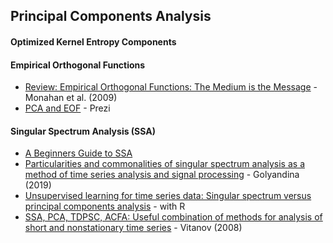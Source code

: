


## Principal Components Analysis

#### Optimized Kernel Entropy Components



#### Empirical Orthogonal Functions

* [Review: Empirical Orthogonal Functions: The Medium is the Message](https://journals.ametsoc.org/doi/pdf/10.1175/2009JCLI3062.1) - Monahan et al. (2009)
* [PCA and EOF](http://stockage.univ-brest.fr/~herbette/Data-Analysis/data_analysis_eof.pdf) - Prezi


#### Singular Spectrum Analysis (SSA)

* [A Beginners Guide to SSA](http://environnement.ens.fr/IMG/file/DavidPDF/SSA_beginners_guide_v9.pdf)
* [Particularities and commonalities of singular spectrum analysis as a method of time series analysis and signal processing](https://arxiv.org/abs/1907.02579) - Golyandina (2019)
* [Unsupervised learning for time series data: Singular spectrum versus principal components analysis](http://karthur.org/2017/learning-for-time-series-ssa-vs-pca.html) - with R
* [SSA, PCA, TDPSC, ACFA: Useful combination of methods for analysis of short and nonstationary time series](https://www.sciencedirect.com/science/article/pii/S0960077906008538) - Vitanov (2008)